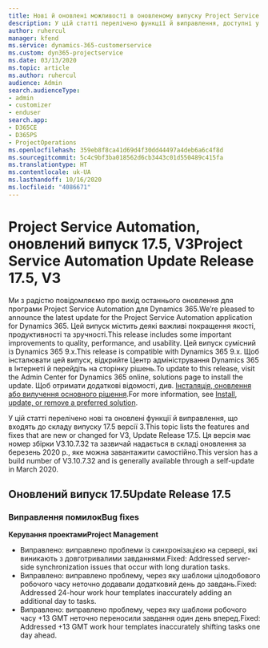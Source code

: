 ```yaml
---
title: Нові й оновлені можливості в оновленому випуску Project Service Automation 17.5, виправлення, версії 3
description: У цій статті перелічено функції й виправлення, доступні у випуску Project Service Automation 17.5 версії 3.
author: ruhercul
manager: kfend
ms.service: dynamics-365-customerservice
ms.custom: dyn365-projectservice
ms.date: 03/13/2020
ms.topic: article
ms.author: ruhercul
audience: Admin
search.audienceType:
- admin
- customizer
- enduser
search.app:
- D365CE
- D365PS
- ProjectOperations
ms.openlocfilehash: 359eb8f8ca41d69d4f30dd44497a4deb6a6c4f8d
ms.sourcegitcommit: 5c4c9bf3ba018562d6cb3443c01d550489c415fa
ms.translationtype: HT
ms.contentlocale: uk-UA
ms.lasthandoff: 10/16/2020
ms.locfileid: "4086671"
---
```

# <a name="project-service-automation-update-release-175-v3"></a><span data-ttu-id="565d0-103">Project Service Automation, оновлений випуск 17.5, V3</span><span class="sxs-lookup"><span data-stu-id="565d0-103">Project Service Automation Update Release 17.5, V3</span></span>

<span data-ttu-id="565d0-104">Ми з радістю повідомляємо про вихід останнього оновлення для програми Project Service Automation для Dynamics 365.</span><span class="sxs-lookup"><span data-stu-id="565d0-104">We’re pleased to announce the latest update for the Project Service Automation application for Dynamics 365.</span></span> <span data-ttu-id="565d0-105">Цей випуск містить деякі важливі покращення якості, продуктивності та зручності.</span><span class="sxs-lookup"><span data-stu-id="565d0-105">This release includes some important improvements to quality, performance, and usability.</span></span>  <span data-ttu-id="565d0-106">Цей випуск сумісний із Dynamics 365 9.x.</span><span class="sxs-lookup"><span data-stu-id="565d0-106">This release is compatible with Dynamics 365 9.x.</span></span> <span data-ttu-id="565d0-107">Щоб інсталювати цей випуск, відкрийте Центр адміністрування Dynamics 365 в Інтернеті й перейдіть на сторінку рішень.</span><span class="sxs-lookup"><span data-stu-id="565d0-107">To update to this release, visit the Admin Center for Dynamics 365 online, solutions page to install the update.</span></span> <span data-ttu-id="565d0-108">Щоб отримати додаткові відомості, див. [Інсталяція, оновлення або вилучення основного рішення](https://docs.microsoft.com/power-platform/admin/install-remove-preferred-solution).</span><span class="sxs-lookup"><span data-stu-id="565d0-108">For more information, see [Install, update, or remove a preferred solution](https://docs.microsoft.com/power-platform/admin/install-remove-preferred-solution).</span></span>

<span data-ttu-id="565d0-109">У цій статті перелічено нові та оновлені функції й виправлення, що входять до складу випуску 17.5 версії 3.</span><span class="sxs-lookup"><span data-stu-id="565d0-109">This topic lists the features and fixes that are new or changed for V3, Update Release 17.5.</span></span> <span data-ttu-id="565d0-110">Ця версія має номер збірки V3.10.7.32 та зазвичай надається в складі оновлення за березень 2020 р., яке можна завантажити самостійно.</span><span class="sxs-lookup"><span data-stu-id="565d0-110">This version has a build number of V3.10.7.32 and is generally available through a self-update in March 2020.</span></span>


## <a name="update-release-175"></a><span data-ttu-id="565d0-111">Оновлений випуск 17.5</span><span class="sxs-lookup"><span data-stu-id="565d0-111">Update Release 17.5</span></span>

### <a name="bug-fixes"></a><span data-ttu-id="565d0-112">Виправлення помилок</span><span class="sxs-lookup"><span data-stu-id="565d0-112">Bug fixes</span></span>


<span data-ttu-id="565d0-113">**Керування проектами**</span><span class="sxs-lookup"><span data-stu-id="565d0-113">**Project Management**</span></span>

- <span data-ttu-id="565d0-114">Виправлено: виправлено проблеми із синхронізацією на сервері, які виникають з довготривалими завданнями.</span><span class="sxs-lookup"><span data-stu-id="565d0-114">Fixed: Addressed server-side synchronization issues that occur with long duration tasks.</span></span>
- <span data-ttu-id="565d0-115">Виправлено: виправлено проблему, через яку шаблони цілодобового робочого часу неточно додавали додатковий день до завдань.</span><span class="sxs-lookup"><span data-stu-id="565d0-115">Fixed: Addressed 24-hour work hour templates inaccurately adding an additional day to tasks.</span></span>
- <span data-ttu-id="565d0-116">Виправлено: виправлено проблему, через яку шаблони робочого часу +13 GMT неточно переносили завдання один день вперед.</span><span class="sxs-lookup"><span data-stu-id="565d0-116">Fixed: Addressed +13 GMT work hour templates inaccurately shifting tasks one day ahead.</span></span>

